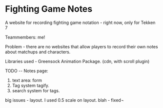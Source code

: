 # Fighting Game Notes
A website for recording fighting game notation - right now, only for Tekken 7

Teammembers: me!

Problem - there are no websites that allow players to record their own notes 
about matchups and characters. 

Libraries used - 
Greensock Animation Package. (cdn, with scroll plugin)


TODO -- Notes page:
1. text area: form 
2. Tag system tagify.
3. search system for tags. 



big issues - layout. I used 0.5 scale on layout. blah - fixed¬
